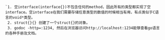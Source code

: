 

    `1. 空interface(interface{})不包含任何的method，因此所有的类型都实现了空interface。空interface在我们需要存储任意类型的数值的时候相当有用，有点类似于C语言的void*类型。
	 2. struct{}{} 创建了一个struct{}的对象。
	 3. godoc -http=:1234, 然后在浏览器访问http://localhost:1234能够查看go语言的各种手册及文档。
	 
